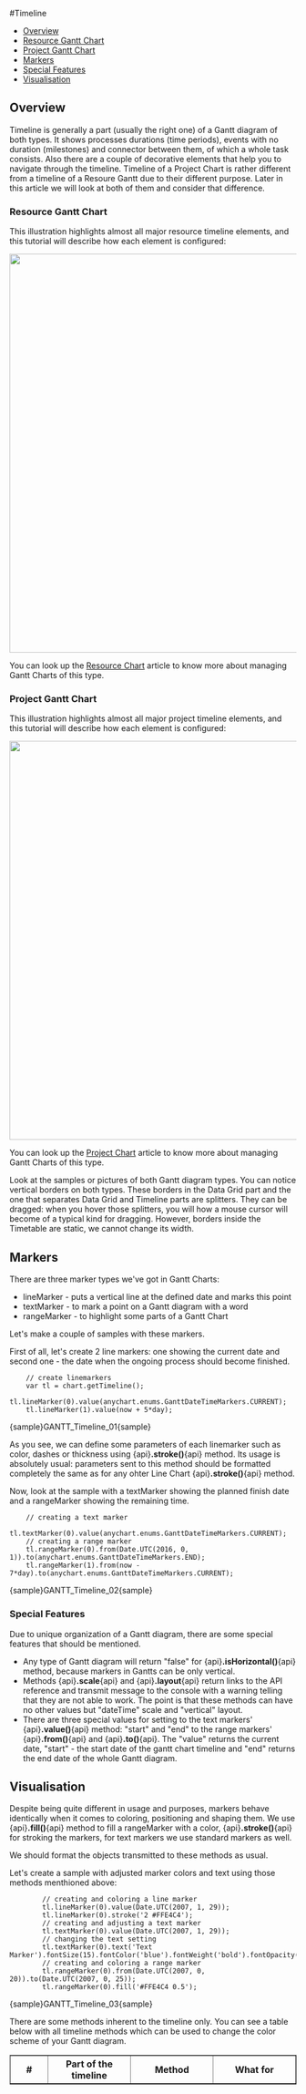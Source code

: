 #Timeline


* [Overview](#overview)
 * [Resource Gantt Chart](#resource_gantt_chart)
 * [Project Gantt Chart](#project_gantt_chart)
* [Markers](#markers)
 * [Special Features](#special_features)
* [Visualisation](#visualisation)

## Overview

Timeline is generally a part (usually the right one) of a Gantt diagram of both types. It shows processes durations (time periods), events with no duration (milestones) and connector between them, of which a whole task consists. Also there are a couple of decorative elements that help you to navigate through the timeline.
Timeline of a Project Chart is rather different from a timeline of a Resoure Gantt due to their different purpose. Later in this article we will look at both of them and consider that difference.

### Resource Gantt Chart
This illustration highlights almost all major resource timeline elements, and this tutorial will describe how each element is configured:

<img width="700" src ="http://static.anychart.com/images/resource_timeline.jpg" />

You can look up the [Resource Chart](Resource_Chart) article to know more about managing Gantt Charts of this type.


### Project Gantt Chart
This illustration highlights almost all major project timeline elements, and this tutorial will describe how each element is configured:

<img width="700" src ="http://static.anychart.com/images/project_timeline.jpg" />

You can look up the [Project Chart](Project_Chart) article to know more about managing Gantt Charts of this type.

Look at the samples or pictures of both Gantt diagram types. You can notice vertical borders on both types. These borders in the Data Grid part and the one that separates Data Grid and Timeline parts are splitters. They can be dragged: when you hover those splitters, you will how a mouse cursor will become of a typical kind for dragging. However, borders inside the Timetable are static, we cannot change its width.

## Markers

There are three marker types we've got in Gantt Charts:

* lineMarker - puts a vertical line at the defined date and marks this point
* textMarker - to mark a point on a Gantt diagram with a word
* rangeMarker - to highlight some parts of a Gantt Chart

Let's make a couple of samples with these markers.

First of all, let's create 2 line markers: one showing the current date and second one - the date when the ongoing process should become finished.

```
	// create linemarkers
	var tl = chart.getTimeline();
	tl.lineMarker(0).value(anychart.enums.GanttDateTimeMarkers.CURRENT);
	tl.lineMarker(1).value(now + 5*day);
```
{sample}GANTT\_Timeline\_01{sample}

As you see, we can define some parameters of each linemarker such as color, dashes or thickness using {api}**.stroke()**{api} method. Its usage is absolutely usual: parameters sent to this method should be formatted completely the same as for any ohter Line Chart {api}**.stroke()**{api} method.

Now, look at the sample with a textMarker showing the planned finish date and a rangeMarker showing the remaining time.

```
	// creating a text marker
	tl.textMarker(0).value(anychart.enums.GanttDateTimeMarkers.CURRENT);
	// creating a range marker
	tl.rangeMarker(0).from(Date.UTC(2016, 0, 1)).to(anychart.enums.GanttDateTimeMarkers.END);
	tl.rangeMarker(1).from(now - 7*day).to(anychart.enums.GanttDateTimeMarkers.CURRENT);
```
{sample}GANTT\_Timeline\_02{sample}


### Special Features

Due to unique organization of a Gantt diagram, there are some special features that should be mentioned.

* Any type of Gantt diagram will return "false" for {api}**.isHorizontal()**{api} method, because markers in Gantts can be only vertical.
* Methods {api}**.scale**{api} and {api}**.layout**{api} return links to the API reference and transmit message to the console with a warning telling that they are not able to work. The point is that these methods can have no other values but "dateTime" scale and "vertical" layout.
* There are three special values for setting to the text markers' {api}**.value()**{api} method: "start" and "end" to the range markers' {api}**.from()**{api} and {api}**.to()**{api}. The "value" returns the current date, "start" - the start date of the gantt chart timeline and "end" returns the end date of the whole Gantt diagram.


## Visualisation

Despite being quite different in usage and purposes, markers behave identically when it comes to coloring, positioning and shaping them. We use {api}**.fill()**{api} method to fill a rangeMarker with a color, {api}**.stroke()**{api} for stroking the markers, for text markers we use standard markers as well. 

We should format the objects transmitted to these methods as usual. 

Let's create a sample with adjusted marker colors and text using those methods menthioned above:

```
        // creating and coloring a line marker
        tl.lineMarker(0).value(Date.UTC(2007, 1, 29));
        tl.lineMarker(0).stroke('2 #FFE4C4');
        // creating and adjusting a text marker
        tl.textMarker(0).value(Date.UTC(2007, 1, 29));
        // changing the text setting
        tl.textMarker(0).text('Text Marker').fontSize(15).fontColor('blue').fontWeight('bold').fontOpacity(0.5);
        // creating and coloring a range marker
        tl.rangeMarker(0).from(Date.UTC(2007, 0, 20)).to(Date.UTC(2007, 0, 25));
        tl.rangeMarker(0).fill('#FFE4C4 0.5');
```
{sample}GANTT\_Timeline\_03{sample}

There are some methods inherent to the timeline only. You can see a table below with all timeline methods which can be used to change the color scheme of your Gantt diagram.

<table width="700" border="1" class="dtTABLE">
  <tbody>
    <tr>
        <th width="50"><b>#</b></th>
        <th width="130"><b>Part of the timeline</b></th>
        <th width="130"><b>Method</b></th>
        <th width="130"><b>What for</b></th>
    </tr>
  </tbody>
</table>

